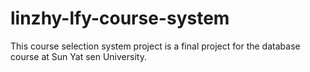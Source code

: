 # linzhy-lfy-course-system
This course selection system project is a final project for the database course at Sun Yat sen University.
